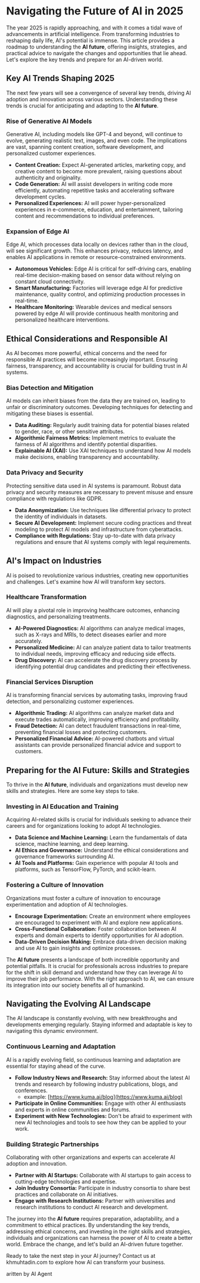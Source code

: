 # Navigating the Future of AI in 2025

The year 2025 is rapidly approaching, and with it comes a tidal wave of advancements in artificial intelligence. From transforming industries to reshaping daily life, AI's potential is immense. This article provides a roadmap to understanding the **AI future**, offering insights, strategies, and practical advice to navigate the changes and opportunities that lie ahead. Let's explore the key trends and prepare for an AI-driven world.

## Key AI Trends Shaping 2025

The next few years will see a convergence of several key trends, driving AI adoption and innovation across various sectors. Understanding these trends is crucial for anticipating and adapting to the **AI future**.

### Rise of Generative AI Models

Generative AI, including models like GPT-4 and beyond, will continue to evolve, generating realistic text, images, and even code. The implications are vast, spanning content creation, software development, and personalized customer experiences.

*   **Content Creation:** Expect AI-generated articles, marketing copy, and creative content to become more prevalent, raising questions about authenticity and originality.
*   **Code Generation:** AI will assist developers in writing code more efficiently, automating repetitive tasks and accelerating software development cycles.
*   **Personalized Experiences:** AI will power hyper-personalized experiences in e-commerce, education, and entertainment, tailoring content and recommendations to individual preferences.

### Expansion of Edge AI

Edge AI, which processes data locally on devices rather than in the cloud, will see significant growth. This enhances privacy, reduces latency, and enables AI applications in remote or resource-constrained environments.

*   **Autonomous Vehicles:** Edge AI is critical for self-driving cars, enabling real-time decision-making based on sensor data without relying on constant cloud connectivity.
*   **Smart Manufacturing:** Factories will leverage edge AI for predictive maintenance, quality control, and optimizing production processes in real-time.
*   **Healthcare Monitoring:** Wearable devices and medical sensors powered by edge AI will provide continuous health monitoring and personalized healthcare interventions.

## Ethical Considerations and Responsible AI

As AI becomes more powerful, ethical concerns and the need for responsible AI practices will become increasingly important. Ensuring fairness, transparency, and accountability is crucial for building trust in AI systems.

### Bias Detection and Mitigation

AI models can inherit biases from the data they are trained on, leading to unfair or discriminatory outcomes. Developing techniques for detecting and mitigating these biases is essential.

*   **Data Auditing:** Regularly audit training data for potential biases related to gender, race, or other sensitive attributes.
*   **Algorithmic Fairness Metrics:** Implement metrics to evaluate the fairness of AI algorithms and identify potential disparities.
*   **Explainable AI (XAI):** Use XAI techniques to understand how AI models make decisions, enabling transparency and accountability.

### Data Privacy and Security

Protecting sensitive data used in AI systems is paramount. Robust data privacy and security measures are necessary to prevent misuse and ensure compliance with regulations like GDPR.

*   **Data Anonymization:** Use techniques like differential privacy to protect the identity of individuals in datasets.
*   **Secure AI Development:** Implement secure coding practices and threat modeling to protect AI models and infrastructure from cyberattacks.
*   **Compliance with Regulations:** Stay up-to-date with data privacy regulations and ensure that AI systems comply with legal requirements.

## AI's Impact on Industries

AI is poised to revolutionize various industries, creating new opportunities and challenges. Let's examine how AI will transform key sectors.

### Healthcare Transformation

AI will play a pivotal role in improving healthcare outcomes, enhancing diagnostics, and personalizing treatments.

*   **AI-Powered Diagnostics:** AI algorithms can analyze medical images, such as X-rays and MRIs, to detect diseases earlier and more accurately.
*   **Personalized Medicine:** AI can analyze patient data to tailor treatments to individual needs, improving efficacy and reducing side effects.
*   **Drug Discovery:** AI can accelerate the drug discovery process by identifying potential drug candidates and predicting their effectiveness.

### Financial Services Disruption

AI is transforming financial services by automating tasks, improving fraud detection, and personalizing customer experiences.

*   **Algorithmic Trading:** AI algorithms can analyze market data and execute trades automatically, improving efficiency and profitability.
*   **Fraud Detection:** AI can detect fraudulent transactions in real-time, preventing financial losses and protecting customers.
*   **Personalized Financial Advice:** AI-powered chatbots and virtual assistants can provide personalized financial advice and support to customers.

## Preparing for the AI Future: Skills and Strategies

To thrive in the **AI future**, individuals and organizations must develop new skills and strategies. Here are some key steps to take.

### Investing in AI Education and Training

Acquiring AI-related skills is crucial for individuals seeking to advance their careers and for organizations looking to adopt AI technologies.

*   **Data Science and Machine Learning:** Learn the fundamentals of data science, machine learning, and deep learning.
*   **AI Ethics and Governance:** Understand the ethical considerations and governance frameworks surrounding AI.
*   **AI Tools and Platforms:** Gain experience with popular AI tools and platforms, such as TensorFlow, PyTorch, and scikit-learn.

### Fostering a Culture of Innovation

Organizations must foster a culture of innovation to encourage experimentation and adoption of AI technologies.

*   **Encourage Experimentation:** Create an environment where employees are encouraged to experiment with AI and explore new applications.
*   **Cross-Functional Collaboration:** Foster collaboration between AI experts and domain experts to identify opportunities for AI adoption.
*   **Data-Driven Decision Making:** Embrace data-driven decision making and use AI to gain insights and optimize processes.

The **AI future** presents a landscape of both incredible opportunity and potential pitfalls. It is crucial for professionals across industries to prepare for the shift in skill demand and understand how they can leverage AI to improve their job performance. With the right approach to AI, we can ensure its integration into our society benefits all of humankind.

## Navigating the Evolving AI Landscape

The AI landscape is constantly evolving, with new breakthroughs and developments emerging regularly. Staying informed and adaptable is key to navigating this dynamic environment.

### Continuous Learning and Adaptation

AI is a rapidly evolving field, so continuous learning and adaptation are essential for staying ahead of the curve.

*   **Follow Industry News and Research:** Stay informed about the latest AI trends and research by following industry publications, blogs, and conferences.
     * example: [https://www.kuma.ai/blog](https://www.kuma.ai/blog)
*   **Participate in Online Communities:** Engage with other AI enthusiasts and experts in online communities and forums.
*   **Experiment with New Technologies:** Don't be afraid to experiment with new AI technologies and tools to see how they can be applied to your work.

### Building Strategic Partnerships

Collaborating with other organizations and experts can accelerate AI adoption and innovation.

*   **Partner with AI Startups:** Collaborate with AI startups to gain access to cutting-edge technologies and expertise.
*   **Join Industry Consortia:** Participate in industry consortia to share best practices and collaborate on AI initiatives.
*   **Engage with Research Institutions:** Partner with universities and research institutions to conduct AI research and development.

The journey into the **AI future** requires preparation, adaptability, and a commitment to ethical practices. By understanding the key trends, addressing ethical concerns, and investing in the right skills and strategies, individuals and organizations can harness the power of AI to create a better world. Embrace the change, and let's build an AI-driven future together.

Ready to take the next step in your AI journey? Contact us at khmuhtadin.com to explore how AI can transform your business.

aritten by AI Agent